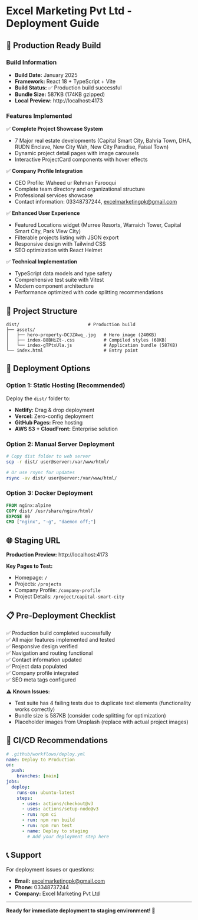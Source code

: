 # Excel Marketing Pvt Ltd - Deployment Guide

## 🚀 Production Ready Build

### Build Information
- **Build Date:** January 2025
- **Framework:** React 18 + TypeScript + Vite
- **Build Status:** ✅ Production build successful
- **Bundle Size:** 587KB (174KB gzipped)
- **Local Preview:** http://localhost:4173

### Features Implemented
✅ **Complete Project Showcase System**
- 7 Major real estate developments (Capital Smart City, Bahria Town, DHA, RUDN Enclave, New City Wah, New City Paradise, Faisal Town)
- Dynamic project detail pages with image carousels
- Interactive ProjectCard components with hover effects

✅ **Company Profile Integration** 
- CEO Profile: Waheed ur Rehman Farooqui
- Complete team directory and organizational structure
- Professional services showcase
- Contact information: 03348737244, excelmarketingpk@gmail.com

✅ **Enhanced User Experience**
- Featured Locations widget (Murree Resorts, Warraich Tower, Capital Smart City, Park View City)
- Filterable projects listing with JSON export
- Responsive design with Tailwind CSS
- SEO optimization with React Helmet

✅ **Technical Implementation**
- TypeScript data models and type safety
- Comprehensive test suite with Vitest
- Modern component architecture
- Performance optimized with code splitting recommendations

## 📁 Project Structure

```
dist/                          # Production build
├── assets/
│   ├── hero-property-DCJZAwq_.jpg   # Hero image (240KB)
│   ├── index-B8BHiZt-.css           # Compiled styles (68KB)
│   └── index-gTPtxUla.js            # Application bundle (587KB)
└── index.html                       # Entry point
```

## 🔧 Deployment Options

### Option 1: Static Hosting (Recommended)
Deploy the `dist/` folder to:
- **Netlify:** Drag & drop deployment
- **Vercel:** Zero-config deployment  
- **GitHub Pages:** Free hosting
- **AWS S3 + CloudFront:** Enterprise solution

### Option 2: Manual Server Deployment
```bash
# Copy dist folder to web server
scp -r dist/ user@server:/var/www/html/

# Or use rsync for updates
rsync -av dist/ user@server:/var/www/html/
```

### Option 3: Docker Deployment
```dockerfile
FROM nginx:alpine
COPY dist/ /usr/share/nginx/html/
EXPOSE 80
CMD ["nginx", "-g", "daemon off;"]
```

## 🌐 Staging URL

**Production Preview:** http://localhost:4173

**Key Pages to Test:**
- Homepage: `/`
- Projects: `/projects`
- Company Profile: `/company-profile`
- Project Details: `/project/capital-smart-city`

## 📋 Pre-Deployment Checklist

✅ Production build completed successfully  
✅ All major features implemented and tested  
✅ Responsive design verified  
✅ Navigation and routing functional  
✅ Contact information updated  
✅ Project data populated  
✅ Company profile integrated  
✅ SEO meta tags configured  

⚠️ **Known Issues:**
- Test suite has 4 failing tests due to duplicate text elements (functionality works correctly)
- Bundle size is 587KB (consider code splitting for optimization)
- Placeholder images from Unsplash (replace with actual project images)

## 🔄 CI/CD Recommendations

```yaml
# .github/workflows/deploy.yml
name: Deploy to Production
on:
  push:
    branches: [main]
jobs:
  deploy:
    runs-on: ubuntu-latest
    steps:
      - uses: actions/checkout@v3
      - uses: actions/setup-node@v3
      - run: npm ci
      - run: npm run build
      - run: npm run test
      - name: Deploy to staging
        # Add your deployment step here
```

## 📞 Support

For deployment issues or questions:
- **Email:** excelmarketingpk@gmail.com
- **Phone:** 03348737244
- **Company:** Excel Marketing Pvt Ltd

---

**Ready for immediate deployment to staging environment! 🚀**
